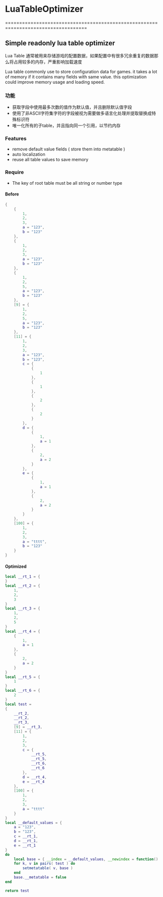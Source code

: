 # LuaTableOptimizer
===================================================================================

Simple readonly lua table optimizer
-----------------------------------------------------------------------------------

Lua Table 通常被用来存储游戏的配置数据，如果配置中有很多冗余重复的数据那么将占用较多的内存，严重影响加载速度

Lua table commonly use to store configuration data for games. it takes a lot of memory
if it contains many fields with same value. this optimization could improve memory usage
and loading speed.

### 功能
* 获取字段中使用最多次数的值作为默认值，并且删除默认值字段
* 使用了非ASCII字符集字符的字段被视为需要做多语言化处理并提取替换成特殊标识符
* 唯一化所有的子table，并且指向同一个引用，以节约内存

### Features
* remove default value fields ( store them into metatable )
* auto localization
* reuse all table values to save memory

### Require
* The key of root table must be all string or number type


#### Before
```lua
{
	{
		1,
		2,
		3,
		a = "123",
		b = "123"
	},
	{
		1,
		2,
		3,
		a = "123",
		b = "123"
	},
	{
		1,
		2,
		5,
		a = "123",
		b = "123"
	},
	[9] = {
		1,
		2,
		5,
		a = "123",
		b = "123"
	},
	[11] = {
		1,
		2,
		3,
		a = "123",
		b = "123",
		c = {
			{
				1
			},
			{
				1
			},
			{
				2
			},
			{
				2
			}
		},
		d = {
			{
				1,
				a = 1
			},
			{
				2,
				a = 2
			}
		},
		e = {
			{
				1,
				a = 1
			},
			{
				2,
				a = 2
			}
		}
	},
	[100] = {
		1,
		2,
		3,
		a = "tttt",
		b = "123"
	}
}
```

#### Optimized
```lua
local __rt_1 = {
}
local __rt_2 = {
	1,
	2,
	3
}
local __rt_3 = {
	1,
	2,
	5
}
local __rt_4 = {
	{
		1,
		a = 1
	},
	{
		2,
		a = 2
	}
}
local __rt_5 = {
	1
}
local __rt_6 = {
	2
}
local test = 
{
	__rt_2,
	__rt_2,
	__rt_3,
	[9] = __rt_3,
	[11] = {
		1,
		2,
		3,
		c = {
			__rt_5,
			__rt_5,
			__rt_6,
			__rt_6
		},
		d = __rt_4,
		e = __rt_4
	},
	[100] = {
		1,
		2,
		3,
		a = "tttt"
	}
}
local __default_values = {
	a = "123",
	b = "123",
	c = __rt_1,
	d = __rt_1,
	e = __rt_1
}
do
	local base = { __index = __default_values, __newindex = function() error( "Attempt to modify read-only table" ) end }
	for k, v in pairs( test ) do
		setmetatable( v, base )
	end
	base.__metatable = false
end

return test
```

